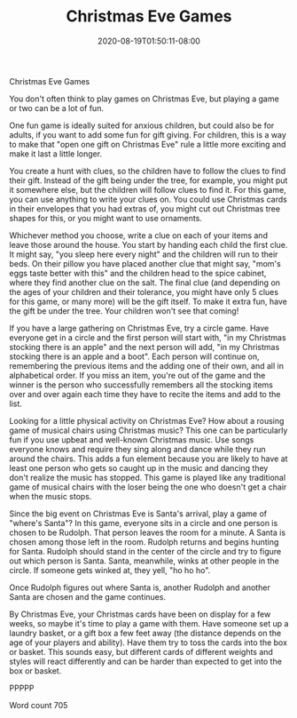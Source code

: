 ﻿---
title: "Christmas Eve Games"
date: 2020-08-19T01:50:11-08:00
description: "Holiday Games & Activities Tips for Web Success"
featured_image: "/images/Holiday Games & Activities.jpg"
tags: ["Holiday Games & Activities"]
---

Christmas Eve Games

You don't often think to play games on Christmas Eve, but playing a game or two can be a lot of fun.

One fun game is ideally suited for anxious children, but could also be for adults, if you want to add some fun for gift giving. For children, this is a way to make that "open one gift on Christmas Eve" rule a little more exciting and make it last a little longer.

You create a hunt with clues, so the children have to follow the clues to find their gift. Instead of the gift being under the tree, for example, you might put it somewhere else, but the children will follow clues to find it. For this game, you can use anything to write your clues on. You could use Christmas cards in their envelopes that you had extras of, you might cut out Christmas tree shapes for this, or you might want to use ornaments. 

Whichever method you choose, write a clue on each of your items and leave those around the house. You start by handing each child the first clue. It might say, "you sleep here every night" and the children will run to their beds. On their pillow you have placed another clue that might say, "mom's eggs taste better with this" and the children head to the spice cabinet, where they find another clue on the salt. The final clue (and depending on the ages of your children and their tolerance, you might have only 5 clues for this game, or many more) will be the gift itself. To make it extra fun, have the gift be under the tree. Your children won't see that coming!

If you have a large gathering on Christmas Eve, try a circle game. Have everyone get in a circle and the first person will start with, "in my Christmas stocking there is an apple" and the next person will add, "in my Christmas stocking there is an apple and a boot". Each person will continue on, remembering the previous items and the adding one of their own, and all in alphabetical order. If you miss an item, you're out of the game and the winner is the person who successfully remembers all the stocking items over and over again each time they have to recite the items and add to the list.

Looking for a little physical activity on Christmas Eve? How about a rousing game of musical chairs using Christmas music? This one can be particularly fun if you use upbeat and well-known Christmas music. Use songs everyone knows and require they sing along and dance while they run around the chairs. This adds a fun element because you are likely to have at least one person who gets so caught up in the music and dancing they don't realize the music has stopped. This game is played like any traditional game of musical chairs with the loser being the one who doesn't get a chair when the music stops.

Since the big event on Christmas Eve is Santa's arrival, play a game of "where's Santa"? In this game, everyone sits in a circle and one person is chosen to be Rudolph. That person leaves the room for a minute. A Santa is chosen among those left in the room. Rudolph returns and begins hunting for Santa. Rudolph should stand in the center of the circle and try to figure out which person is Santa. Santa, meanwhile, winks at other people in the circle. If someone gets winked at, they yell, "ho ho ho". 

Once Rudolph figures out where Santa is, another Rudolph and another Santa are chosen and the game continues.

By Christmas Eve, your Christmas cards have been on display for a few weeks, so maybe it's time to play a game with them. Have someone set up a laundry basket, or a gift box a few feet away (the distance depends on the age of your players and ability). Have them try to toss the cards into the box or basket. This sounds easy, but different cards of different weights and styles will react differently and can be harder than expected to get into the box or basket.

PPPPP

Word count 705



